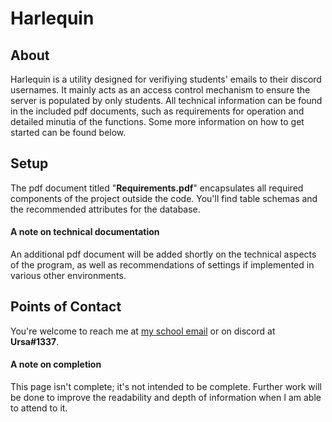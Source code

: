 # Harlequin
## About
Harlequin is a utility designed for verifiying students' emails to their discord
usernames. It mainly acts as an access control mechanism to ensure the server
is populated by only students. All technical information can be found in the
included pdf documents, such as requirements for operation and detailed minutia
of the functions. Some more information on how to get started can be found
below.

## Setup
The pdf document titled "**Requirements.pdf**" encapsulates all required
components of the project outside the code. You'll find table schemas and the
recommended attributes for the database.

#### A note on technical documentation
An additional pdf document will be added shortly on the technical aspects of
the program, as well as recommendations of settings if implemented in various
other environments.

## Points of Contact
You're welcome to reach me at [my school email](mailto:nchri49@wgu.edu) or on
discord at **Ursa#1337**.

#### A note on completion
This page isn't complete; it's not intended to be complete. Further work will
be done to improve the readability and depth of information when I am able to
attend to it.
